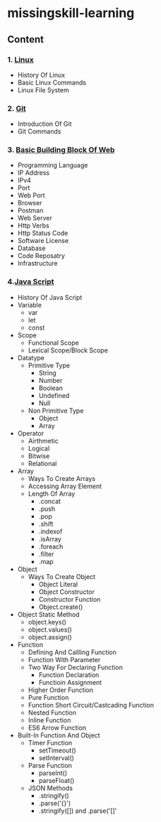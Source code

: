 # missingskill-learning
## Content
### 1. **[Linux](Linux.md)**
- History Of Linux
- Basic Linux Commands
- Linux File System
### 2. **[Git](Git.md)**
- Introduction Of Git
- Git Commands
### 3. **[Basic Building Block Of Web](BasicBuildingBlockOfWeb.md)**
- Programming Language
- IP Address
- IPv4
- Port
- Web Port
- Browser
- Postman 
- Web Server
- Http Verbs
- Http Status Code
- Software License
- Database
- Code Reposatry
- Infrastructure
### 4.**[Java Script](JavaScript.md)**
- History Of Java Script
- Variable 
    - var
    - let
    - const 
- Scope
  - Functional Scope
  - Lexical Scope/Block Scope
- Datatype
  - Primitive Type
    - String
    - Number
    - Boolean
    - Undefined
    - Null
  - Non Primitive Type
    - Object
    - Array  
 - Operator
    - Airthmetic 
    - Logical
    - Bitwise
    - Relational
- Array
  - Ways To Create Arrays
  - Accessing Array Element
  - Length Of Array
    - .concat
    - .push
    - .pop
    - .shift
    - .indexof
    - .isArray
    - .foreach
    - .filter
    - .map
- Object
  - Ways To Create Object
    - Object Literal
    - Object Constructor
    - Constructor Function
    - Object.create()
- Object Static Method
  - object.keys()
  - object.values()
  - object.assign()
- Function
  - Defining And Callling Function
  - Function With Parameter
  - Two Way For Declaring Function
    - Function Declaration
    - Functioin Assignment
  - Higher Order Function
  - Pure Function
  - Function Short Circuit/Castcading Function
  - Nested Function
  - Inline Function
  - ES6 Arrow Function
- Built-In Function And Object
  - Timer Function
    - setTimeout()
    - setInterval()
  - Parse Function
    - parselnt()
    - parseFloat()
  - JSON Methods
    - .stringify()
    - .parse('{}')
    - .stringify([]) and .parse('[]'                     
